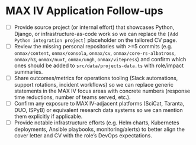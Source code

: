 # MAX IV Application Follow-ups

- [ ] Provide source project (or internal effort) that showcases Python, Django, or infrastructure-as-code work so we can replace the `[Add Python integration project]` placeholder on the tailored CV page.
- [ ] Review the missing personal repositories with >=5 commits (e.g. `onmax/content`, `onmax/consola`, `onmax/cv`, `onmax/core-rs-albatross`, `onmax/h3`, `onmax/nuxt`, `onmax/ungh`, `onmax/vitepress`) and confirm which ones should be added to `src/data/projects-data.ts` with role/impact summaries.
- [ ] Share outcomes/metrics for operations tooling (Slack automations, support rotations, incident workflows) so we can replace generic statements in the MAX IV focus areas with concrete numbers (response time reductions, number of teams served, etc.).
- [ ] Confirm any exposure to MAX IV-adjacent platforms (SciCat, Taranta, DUO, ISPyB) or equivalent research data systems so we can mention them explicitly if applicable.
- [ ] Provide notable infrastructure efforts (e.g. Helm charts, Kubernetes deployments, Ansible playbooks, monitoring/alerts) to better align the cover letter and CV with the role’s DevOps expectations.
